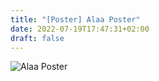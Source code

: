 ```yaml
---
title: "[Poster] Alaa Poster"
date: 2022-07-19T17:47:31+02:00
draft: false
---
```

![Alaa Poster](/AlaaAbdelFattahPoster.jpeg)
